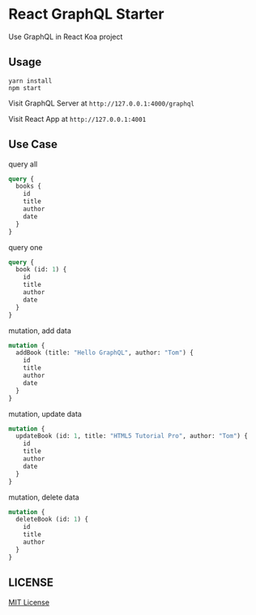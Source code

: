 # React GraphQL Starter

Use GraphQL in React Koa project

## Usage

```
yarn install
npm start
```

Visit GraphQL Server at `http://127.0.0.1:4000/graphql`

Visit React App at `http://127.0.0.1:4001`

## Use Case

query all
```graphql
query {
  books {
    id
    title
    author
    date
  }
}
```

query one
```graphql
query {
  book (id: 1) {
    id
    title
    author
    date
  }
}
```

mutation, add data
```graphql
mutation {
  addBook (title: "Hello GraphQL", author: "Tom") {
    id
    title
    author
    date
  }
}
```

mutation, update data
```graphql
mutation {
  updateBook (id: 1, title: "HTML5 Tutorial Pro", author: "Tom") {
    id
    title
    author
    date
  }
}
```

mutation, delete data
```graphql
mutation {
  deleteBook (id: 1) {
    id
    title
    author
  }
}
```

## LICENSE

[MIT License](./LICENSE)
